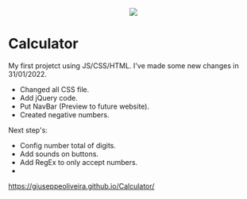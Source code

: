 <p align="center">
<img src="http://img.shields.io/static/v1?label=STATUS&message=EM%20DESENVOLVIMENTO&color=GREEN&style=for-the-badge"/>
</p>

# Calculator
My first projetct using JS/CSS/HTML. I've made some new changes in 31/01/2022. 

- Changed all CSS file.
- Add jQuery code.
- Put NavBar (Preview to future website).
- Created negative numbers.


Next step's:
- Config number total of digits.
- Add sounds on buttons.
- Add RegEx to only accept numbers.
-

https://giuseppeoliveira.github.io/Calculator/
